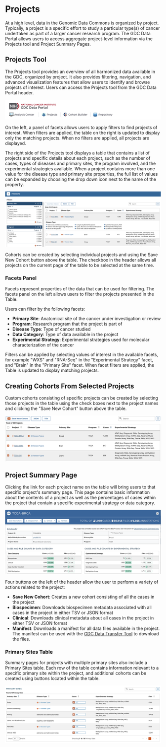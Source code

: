 # Projects

At a high level, data in the Genomic Data Commons is organized by project. Typically, a project is a specific effort to study a particular type(s) of cancer undertaken as part of a larger cancer research program. The GDC Data Portal allows users to access aggregate project-level information via the Projects tool and Project Summary Pages.

## Projects Tool

The Projects tool provides an overview of all harmonized data available in the GDC, organized by project. It also provides filtering, navigation, and advanced visualization features that allow users to identify and browse projects of interest. Users can access the Projects tool from the GDC Data Portal header.

[![Project Tool In Header](images/ToolLinksInHeader.png)](images/ToolLinksInHeader.png "Click to see the full image.")

On the left, a panel of facets allows users to apply filters to find projects of interest. When filters are applied, the table on the right is updated to display only the matching projects. When no filters are applied, all projects are displayed.

The right side of the Projects tool displays a table that contains a list of projects and specific details about each project, such as the number of cases, types of diseases and primary sites, the program involved, and the experimental strategies available. When a project contains more than one value for the disease type and primary site properties, the full list of values can be expanded by choosing the drop down icon next to the name of the property.

[![Project Page](images/ProjectsPage.png)](images/ProjectsPage.png "Click to see the full image.")

Cohorts can be created by selecting individual projects and using the Save New Cohort button above the table. The checkbox in the header allows all projects on the current page of the table to be selected at the same time.

### Facets Panel

Facets represent properties of the data that can be used for filtering. The facets panel on the left allows users to filter the projects presented in the Table.

Users can filter by the following facets:

*   __Primary Site__: Anatomical site of the cancer under investigation or review
*   __Program__: Research program that the project is part of
*   __Disease Type__: Type of cancer studied
*   __Data Category__: Type of data available in the project
*   __Experimental Strategy__: Experimental strategies used for molecular characterization of the cancer

Filters can be applied by selecting values of interest in the available facets, for example "WXS" and "RNA-Seq" in the "Experimental Strategy" facet, and "Brain" in the "Primary Site" facet. When facet filters are applied, the Table is updated to display matching projects.

## Creating Cohorts From Selected Projects

Custom cohorts consisting of specific projects can be created by selecting those projects in the table using the check boxes next to the project names and clicking the "Save New Cohort" button above the table.

[![Create Cohorts](images/ProjectsCreateCohorts.png)](images/ProjectsCreateCohorts.png "Click to see the full image.")

## Project Summary Page

Clicking the link for each project name on the table will bring users to that specific project's summary page.  This page contains basic information about the contents of a project as well as the percentages of cases within the project that contain a specific experimental strategy or data category.

[![Project Entity](images/ProjectEntity.png)](images/ProjectEntity.png "Click to see the full image.")

Four buttons on the left of the header allow the user to perform a variety of actions related to the project:

* __Save New Cohort__: Creates a new cohort consisting of all the cases in the project
* __Biospecimen__: Downloads biospecimen metadata associated with all cases in the project in either TSV or JSON format
* __Clinical__: Downloads clinical metadata about all cases in the project in either TSV or JSON format
* __Manifest__: Downloads a manifest for all data files available in the project. The manifest can be used with the [GDC Data Transfer Tool](../../Data_Transfer_Tool/Users_Guide/Getting_Started.md) to download the files.

### Primary Sites Table

Summary pages for projects with multiple primary sites also include a Primary Sites table. Each row of the table contains information relevant to a specific primary site within the project, and additional cohorts can be created using buttons located within the table.

[![Primary Sites Table](images/PrimarySitesTable.png)](images/PrimarySitesTable.png "Click to see the full image.")
